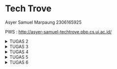 ﻿# Tech Trove

Asyer Samuel Marpaung
2306165925

PWS : http://asyer-samuel-techtrove.pbp.cs.ui.ac.id/

<details>
  <summary>TUGAS 2</summary>

**1. Jelaskan bagaimana cara kamu mengimplementasikan checklist di atas secara step-by-step (bukan hanya sekadar mengikuti tutorial).**

- Membuat Sebuah Proyek Django Baru

Saya memulai dengan mengatur lingkungan kerja menggunakan virtual environment. Ini dilakukan dengan membuat lingkungan virtual menggunakan perintah python -m venv env, kemudian saya mengaktifkan environment tersebut. Setelah itu, saya menginstal Django dengan perintah pip install django. Langkah selanjutnya adalah membuat proyek baru dengan menjalankan perintah django-admin startproject tech_trove. Ini membuat struktur dasar proyek Django yang berisi direktori dan file utama seperti settings.py, urls.py, dan wsgi.py.

- Membuat Aplikasi dengan Nama main

Saya membuat aplikasi baru di dalam proyek dengan menjalankan perintah python manage.py startapp main. Setelah aplikasi main dibuat, saya menambahkannya ke dalam daftar INSTALLED_APPS di file settings.py proyek. Hal ini penting untuk memastikan aplikasi dapat dikenali oleh Django saat aplikasi berjalan.

- Melakukan Routing pada Proyek

Setelah aplikasi main dibuat, saya perlu memastikan bahwa aplikasi tersebut dapat diakses melalui URL tertentu. Untuk itu, saya menambahkan routing pada urls.py proyek utama. Saya menggunakan fungsi include() untuk menghubungkan routing dari proyek utama ke aplikasi main. Routing ini memastikan bahwa semua URL yang ditujukan ke aplikasi main akan diarahkan ke file urls.py dari aplikasi tersebut.

- Membuat Model Product pada Aplikasi main

Pada tahap ini, saya membuat model Product di dalam file models.py di aplikasi main. Model ini memiliki tiga atribut wajib yaitu name, price, dan description. Saya menggunakan CharField untuk atribut name, IntegerField untuk atribut price, dan TextField untuk atribut description. Saya juga menambahkan fungsi **str**() untuk mengembalikan representasi string dari nama produk. Setelah model dibuat, saya menjalankan perintah python manage.py makemigrations dan python manage.py migrate untuk membuat dan menerapkan perubahan database yang sesuai dengan model tersebut.

- Membuat Fungsi di views.py

Selanjutnya, saya membuat fungsi di file views.py yang mengembalikan template HTML dengan informasi yang diminta. Fungsi ini mengembalikan nama e-commerce, nama, dan kelas, lalu mengirimkannya sebagai konteks ke template HTML. Saya membuat file template di dalam direktori templates untuk memastikan struktur aplikasi mengikuti standar Django, dan template tersebut menerima data dari konteks yang dikirimkan oleh views.

- Membuat Routing di urls.py Aplikasi main

Saya membuat file urls.py di dalam aplikasi main (jika belum ada) dan mendefinisikan URL pattern untuk memetakan fungsi yang ada di views.py. Ini memungkinkan fungsi yang telah dibuat untuk diakses melalui URL yang ditentukan. Dengan menghubungkan URL pattern ke fungsi di views, saya memastikan web dapat merespons request dari user dengan benar.

- Melakukan Deployment ke PWS

Kemudian saya melakukan deployment dengan menjalankan perintah yang diperlukan untuk mengunggah webi ke platform PWS. Setelah berhasil di deploy, saya memastikan web dapat diakses melalui Internet.

**2. Buatlah bagan yang berisi request client ke web aplikasi berbasis Django beserta responnya dan jelaskan pada bagan tersebut kaitan antara urls.py, views.py, models.py, dan berkas html.**

![](https://lh7-rt.googleusercontent.com/docsz/AD_4nXeu3wxVVPU0wNGwzHX8vKMYVagRodpvsWi5udVQd_GAwbWX_OSN0EDQQigupujdeHjzrULQ_QcWiHyHwK4cujuKGsyaDt7I6PY18SXtrmk40nc6xevK9WautVE2pikiaKgzRSuFc4BHWVXR8QUTkCzTnNKN?key=IwMkdT6jNJPeEorK-Zf95A)

1. urls.py - Pemetaan URL ke View

Peran: urls.py bertanggung jawab untuk memetakan URL yang diminta oleh client (misalnya /produk/) ke fungsi view yang sesuai di views.py.

Kaitan: Setiap kali client mengirimkan request ke server, urls.py akan mencocokkan URL yang diminta dengan pola-pola yang sudah didefinisikan. Jika ada pola yang sesuai, request tersebut akan diarahkan ke fungsi view tertentu.

2. views.py - Pemrosesan Logika Bisnis dan Pengambilan Data

Peran: views.py bertugas memproses logika bisnis aplikasi. Pada fungsi view, data dari model (database) akan diambil atau diolah, kemudian dikirimkan ke template untuk ditampilkan.

Kaitan: Fungsi view akan memanggil model (models.py) jika dibutuhkan untuk mengambil data dari database. Setelah data diambil, view akan mengirimkan data tersebut ke HTML template untuk ditampilkan.

3. models.py - Interaksi dengan Database

Peran: models.py mendefinisikan struktur data dan berinteraksi dengan database. Django menggunakan ORM (Object-Relational Mapping) untuk memudahkan akses dan manipulasi data di database menggunakan kode Python.

Kaitan: Model di models.py digunakan oleh views.py untuk mengambil atau menyimpan data dari/ke database. Setiap kali views.py membutuhkan data, model akan bertanggung jawab untuk mengakses database.

4. HTML Template - Menampilkan Data ke Client

Peran: Template HTML bertanggung jawab untuk menampilkan data yang diambil dari view. Template ini merupakan representasi visual dari halaman web yang akan ditampilkan ke client.

Kaitan: Setelah views.py mengolah data dari model, data tersebut akan diteruskan ke template untuk di render menjadi HTML yang akan dikirim kembali ke client sebagai response.

**3. Jelaskan fungsi git dalam pengembangan perangkat lunak!**

Git dalam pengembangan perangkat lunak berfungsi sebagai sistem kontrol versi yang memungkinkan pengembang untuk melacak setiap perubahan kode yang dilakukan dalam proyek, memastikan bahwa mereka dapat kembali ke versi sebelumnya jika terjadi kesalahan. Selain itu, Git memfasilitasi kolaborasi dengan memungkinkan banyak pengembang untuk bekerja pada kode yang sama secara bersamaan melalui fitur branching dan merging, yang memungkinkan pengembangan paralel tanpa mengganggu kode utama. Git juga menyediakan repositori terpusat seperti GitHub dan GitLab, yang memungkinkan pengembang untuk menyimpan kode mereka secara online, berkolaborasi, mengelola proyek, serta menerapkan praktik Continuous Integration/Continuous Deployment (CI/CD).

**4. Menurut Anda, dari semua framework yang ada, mengapa framework Django dijadikan permulaan pembelajaran pengembangan perangkat lunak?**

Django adalah framework yang cocok untuk pemula dalam pengembangan perangkat lunak karena menyediakan banyak fitur bawaan yang memudahkan pembelajaran. Misalnya, autentikasi pengguna, manajemen URL, dan akses database semuanya sudah terintegrasi, sehingga tidak perlu mencari solusi dari awal lagi. Struktur proyek Django yang terorganisir juga membantu memahami bagaimana aplikasi web bekerja secara menyeluruh, dari menerima permintaan pengguna hingga menampilkan halaman. Selain itu, dokumentasinya yang sangat lengkap dan komunitasnya yang aktif memudahkan ketika menghadapi kesulitan atau tantangan dalam pengembangannya.

**5. Mengapa model pada Django disebut sebagai ORM?**

Model pada Django disebut sebagai ORM (Object-Relational Mapping) karena berfungsi sebagai jembatan antara kode Python dan database relasional. Dengan ORM, pengembang dapat mengelola database menggunakan objek Python tanpa perlu menulis query SQL secara langsung. ORM secara otomatis menerjemahkan operasi pada objek Python menjadi perintah SQL yang sesuai, memungkinkan pengembang untuk berfokus pada logika aplikasi daripada sintaks SQL yang kompleks. Ini tidak hanya meningkatkan produktivitas, tetapi juga memastikan integritas data dan keamanan aplikasi karena ORM menangani banyak detail teknis terkait interaksi dengan database.

</details>

<details>
  <summary>TUGAS 3</summary>

1. **Jelaskan mengapa kita memerlukan _data delivery_ dalam pengimplementasian sebuah platform?**  
   Data delivery diperlukan dalam pengimplementasian platform karena memungkinkan pertukaran informasi antar sistem secara efisien dan terstruktur. Dengan data delivery, platform dapat mengirim dan menerima data dalam berbagai format (seperti JSON atau XML), memungkinkan integrasi antara aplikasi, aksesibilitas API, dan pemrosesan data secara real-time. Ini mendukung komunikasi yang mulus antara frontend dan backend serta aplikasi lain, memastikan data yang diterima sesuai dan valid untuk keperluan platform.

2. **Menurutmu, mana yang lebih baik antara XML dan JSON? Mengapa JSON lebih populer dibandingkan XML?**  
   JSON umumnya dianggap lebih baik daripada XML untuk banyak kasus karena lebih sederhana, ringan, dan mudah dibaca oleh manusia maupun mesin. JSON memiliki format yang lebih ringkas dan langsung digunakan dalam JavaScript, menjadikannya lebih populer dalam pengembangan web modern. Selain itu, parsing JSON lebih cepat dan efisien dibandingkan XML. Sementara XML lebih kuat dalam struktur dan dapat digunakan untuk data yang lebih kompleks, JSON lebih disukai karena kemudahan penggunaannya dan kompatibilitasnya dengan API dan aplikasi web.

3. **Jelaskan secara sederhana fungsi dari method is_valid() pada form Django dan mengapa kita membutuhkan method tersebut?**  
   Method `is_valid()` pada form Django berfungsi untuk memeriksa apakah data yang dimasukkan ke dalam form sesuai dengan aturan validasi yang telah ditentukan di model atau form terkait. Secara umum, file forms berperan dalam memetakan data dari input pengguna ke dalam model dengan mudah, serta mengotomatisasi validasi sesuai dengan aturan yang ada pada model. Dengan menggunakan `is_valid()`, Django memastikan bahwa data yang di-input, seperti tipe data, panjang karakter, atau batasan lainnya, valid sebelum disimpan ke database. Ini sangat penting untuk mencegah kesalahan penyimpanan data yang tidak sesuai, menjaga integritas data, dan memastikan sistem berjalan dengan benar tanpa memerlukan pengembang untuk menulis kode validasi secara manual.

4. **Mengapa kita membutuhkan `csrf_token` saat membuat form di Django? Apa yang dapat terjadi jika kita tidak menambahkan `csrf_token` pada form Django? Bagaimana hal tersebut dapat dimanfaatkan oleh penyerang?**  
    Kita membutuhkan `csrf_token` saat membuat form di Django untuk melindungi aplikasi dari serangan **Cross-Site Request Forgery (CSRF)**. Serangan CSRF adalah jenis serangan di mana penyerang memanfaatkan sesi yang sudah ada untuk mengirimkan permintaan jahat tanpa sepengetahuan atau izin pengguna. Penyerang dapat menyisipkan kode berbahaya di situs lain yang ketika dikunjungi oleh pengguna yang sudah login, secara otomatis mengirimkan permintaan yang tidak sah ke aplikasi web target.  
    Token `csrf_token` adalah kunci unik yang dikirim bersama form untuk memastikan bahwa data yang dikirim berasal dari sumber yang sah (yaitu aplikasi web itu sendiri), bukan dari situs eksternal yang mencoba melakukan serangan. Tanpa menambahkan `csrf_token`, form kita menjadi rentan terhadap serangan ini, yang memungkinkan penyerang membuat pengguna mengirimkan permintaan yang tidak diinginkan ke server.  
    Jika `csrf_token` tidak ditambahkan, penyerang dapat:  
   **Eksploitasi Sesi Pengguna**: Menggunakan situs jahat untuk mengirimkan permintaan yang meniru tindakan sah dari pengguna yang sudah login.  
   **Manipulasi Data**: Mengubah data atau pengaturan pengguna, seperti memperbarui profil atau menghapus data penting tanpa sepengetahuan pengguna.  
   **Akses Tidak Sah**: Mengirimkan permintaan yang memanfaatkan hak akses pengguna untuk melakukan tindakan yang tidak diinginkan atau berbahaya.  
   **Phishing dan Penipuan**: Mengarahkan korban ke situs jahat untuk meretas akun atau mengakses fitur sensitif.  
    Dengan `csrf_token`, kita memastikan bahwa setiap permintaan yang mengubah data atau melakukan tindakan penting berasal dari pengguna yang sah dan bukan dari sumber yang tidak diinginkan.

5. **Jelaskan bagaimana cara kamu mengimplementasikan _checklist_ di atas secara _step-by-step_ (bukan hanya sekadar mengikuti tutorial)**

- **Membuat input `form` untuk menambahkan objek model pada app sebelumnya.**

  Sebelum melanjutkan ke pembuatan formulir input, saya terlebih dahulu membuat file `base.html` yang berfungsi sebagai template dasar untuk aplikasi saya. File ini berisi struktur HTML umum yang akan digunakan oleh semua template lainnya. Dengan menggunakan file ini, saya dapat memastikan konsistensi tampilan dan struktur di seluruh aplikasi.

  Di dalam `base.html`, saya menyertakan elemen-elemen dasar seperti tag `<html>`, `<head>`, dan `<body>`. Saya juga menambahkan blok konten `{% block content %}` yang memungkinkan template lain untuk menambahkan konten khusus mereka di lokasi yang tepat dalam struktur HTML. Dengan cara ini, saya hanya perlu mengubah `base.html` jika saya ingin memperbarui elemen-elemen umum di seluruh aplikasi, tanpa perlu memodifikasi setiap template secara individu.

  Setelah menyiapkan `base.html`, saya melanjutkan dengan mengimplementasikan formulir input untuk model `Product`. Untuk itu, saya mengikuti langkah-langkah berikut:

  Pertama, saya mendefinisikan formulir di file `forms.py`. Saya membuat kelas `ProductEntryForm` yang mewarisi dari `ModelForm`. Di dalam kelas ini, saya menentukan model `Product` dan atribut-atribut yang akan diinputkan, yaitu `name`, `price`, `quantity`, dan `description`. Kelas ini akan menghasilkan formulir yang sesuai dengan model tersebut.

  Selanjutnya, saya mengatur tampilan (view) di file `views.py`. Saya menambahkan fungsi `product_entry` yang menangani pengiriman dan penampilan formulir. Fungsi ini memeriksa apakah metode permintaan adalah POST dan jika data formulir valid, data akan disimpan ke dalam basis data. Setelah penyimpanan berhasil, saya mengalihkan pengguna ke tampilan utama (`show_main`). Jika metode permintaan adalah GET, formulir kosong akan ditampilkan kepada pengguna. Fungsi ini juga memanfaatkan `ProductEntryForm` untuk menangani formulir.

  Kemudian, saya membuat template HTML `product_entry.html` untuk menampilkan formulir. Template ini memperluas dari `base.html` dan memblokir konten untuk menampilkan formulir dengan elemen-elemen HTML dasar. Saya menggunakan metode POST untuk mengirimkan data dan memastikan token CSRF disertakan untuk keamanan. Formulir ditampilkan dalam format tabel menggunakan `{{ form.as_table }}`.

  Terakhir, saya menambahkan URL yang sesuai di file `urls.py`. Saya menambahkan entri dengan path `product-entry` yang mengarahkan ke fungsi `product_entry`. Dengan langkah-langkah ini, saya telah berhasil membuat input form yang fungsional untuk menambahkan objek model `Product` ke dalam aplikasi Django saya.

- Tambahkan 4 fungsi `views` baru untuk melihat objek yang sudah ditambahkan dalam format XML, JSON, XML _by ID_, dan JSON _by ID_.

  Untuk menambahkan fungsi-fungsi yang memungkinkan tampilan objek dalam format XML, JSON, XML berdasarkan ID, dan JSON berdasarkan ID, saya menambahkan empat fungsi baru ke file `views.py`. Fungsi-fungsi ini bertanggung jawab untuk menghasilkan data dalam format yang berbeda dan mengirimkan respons HTTP dengan tipe konten yang sesuai.

1. **Fungsi `show_xml`**: Fungsi ini mengambil semua objek `Product` dari basis data dan menggunakan `serializers.serialize` untuk mengkonversinya ke format XML. Saya mengembalikan data tersebut dalam respons HTTP dengan tipe konten `"application/xml"`.
2. **Fungsi `show_json`**: Mirip dengan fungsi `show_xml`, fungsi ini mengkonversi semua objek `Product` menjadi format JSON. Data JSON tersebut dikirimkan dalam respons HTTP dengan tipe konten `"application/json"`.
3. **Fungsi `show_xml_by_id`**: Fungsi ini mengambil objek `Product` berdasarkan ID yang diberikan. Menggunakan `serializers.serialize`, data objek tersebut dikonversi ke format XML dan dikirimkan dalam respons HTTP dengan tipe konten `"application/xml"`.
4. **Fungsi `show_json_by_id`**: Fungsi ini berfungsi serupa dengan `show_xml_by_id`, tetapi mengonversi data objek menjadi format JSON. Respons dikirimkan dengan tipe konten `"application/json"`.

   Dengan cara ini, saya dapat menyediakan data produk dalam berbagai format sesuai dengan kebutuhan pengguna aplikasi saya. Setiap fungsi mengakses basis data, mengkonversi data ke format yang diinginkan, dan mengembalikan hasilnya dalam bentuk respons HTTP yang sesuai.

- Membuat routing URL untuk masing-masing `views` yang telah ditambahkan pada poin 2\.

  Untuk menambahkan routing URL untuk fungsi-fungsi view baru yang telah saya buat, saya memodifikasi file `urls.py` pada proyek Django saya. Proses ini melibatkan penambahan entri baru dalam `urlpatterns`, yang merupakan daftar URL patterns yang menghubungkan URL tertentu dengan fungsi view yang sesuai.

  Pertama, saya menambahkan entri untuk menampilkan produk dalam format XML dengan menambahkan path `xml/` ke dalam `urlpatterns`. Path ini akan mengarahkan permintaan ke fungsi `show_xml`, yang mengembalikan data produk dalam format XML. Dengan menambahkan path ini, saya memastikan bahwa pengguna dapat mengakses daftar semua produk dalam format XML melalui URL yang telah ditentukan.

  Selanjutnya, saya menambahkan entri serupa untuk format JSON dengan path `json/`. Ini akan mengarahkan permintaan ke fungsi `show_json`, yang mengembalikan data produk dalam format JSON. Dengan menambahkan path ini, pengguna dapat melihat daftar semua produk dalam format JSON dengan mengunjungi URL yang sesuai.

  Untuk menampilkan data produk berdasarkan ID dalam format XML, saya menambahkan path dengan pola `xml/<str:id>/`. Path ini memungkinkan pengguna untuk menyertakan ID produk sebagai bagian dari URL, dan akan mengarahkan permintaan ke fungsi `show_xml_by_id`, yang mengembalikan data produk tertentu dalam format XML berdasarkan ID yang diberikan.

  Terakhir, saya menambahkan path `json/<str:id>/` untuk menampilkan data produk berdasarkan ID dalam format JSON. Path ini mengarahkan permintaan ke fungsi `show_json_by_id`, yang mengembalikan data produk tertentu dalam format JSON berdasarkan ID yang diberikan. Dengan menambahkan path-path ini, saya memastikan bahwa aplikasi saya dapat menyediakan data produk dalam berbagai format dan berdasarkan ID produk tertentu sesuai dengan kebutuhan pengguna.

  **Hasil akses URL pada POSTMAN**

  Postman \- GET XML

  **![](https://lh7-rt.googleusercontent.com/docsz/AD_4nXczN3D8IKhMYlDUTibQ702bOMqeuLLahaqte2EFMrETs0PbQ3ree8AE1bSjzYPZ6LoibMuJHYSKF_ZYMt71PH6q1V5lEv0g9PC5FcZoL0xeJVGo4PNSO11XJA1O2DUp-2D8TZ6l6_BCIPsqxk13xIyUr8jV?key=O0F5_SMRpCcRy4zmxo2sIg)**

  Postman \- GET XML by Id

  **![](https://lh7-rt.googleusercontent.com/docsz/AD_4nXcWJ6IK_nVvfMa0kS4swr1Er8v47DULb0LaPRyIug9Ghkl6BkkdBEv-U91Pyxr5WH_XxOCn_tpOR8yT08TQY0HFywMi4YQ_qRv23MNCxwrXBTce1H6s83_JJYGJ9m-a5Bj-eZmddlzsPzWtkXU_BIDRwiwT?key=O0F5_SMRpCcRy4zmxo2sIg)**

  Postman \- GET JSON

  **![](https://lh7-rt.googleusercontent.com/docsz/AD_4nXeH0wlRm452Ah2xvxU85MqSvEC4pIUadz1nIETz4H7CEgbJVv0HAJgzTRRfWMTtzcdL0ai48FCWEyfMxDtyt0UgPhg3UDzOdv-oDe4ssQ3v9IWLP4kRMqArUlv5q5IpbA5FYsUmdf2k-eAZGo1oP7lxveFJ?key=O0F5_SMRpCcRy4zmxo2sIg)**

  Postman \- GET JSON by Id

  **![](https://lh7-rt.googleusercontent.com/docsz/AD_4nXfXq8y1Hhi5wh9llRvF6rXxeOe3rvNGh1sGWEMUfza4cmHMH6X-FwFsi3EIMYf9-Hxyc4gQKiL2Q0hOdldAkCAGiVbfzq2XpMZYe7O_61-HHUSJKZ5YuWn8T0CydSrK8ywZOAZlBPjL67T0eUUEfZcetQY?key=O0F5_SMRpCcRy4zmxo2sIg)**

</details>

<details>
  <summary>TUGAS 4</summary>
  
**1\. Apa itu Django `UserCreationForm`, dan jelaskan apa kelebihan dan kekurangannya?**

Django UserCreationForm adalah formulir bawaan dari Django yang digunakan untuk membuat pengguna baru dalam aplikasi web. Formulir ini menyediakan tiga bidang utama: username, password, dan konfirmasi password

### Kelebihan:

1. **Mudah Digunakan:** UserCreationForm sudah siap pakai dan memudahkan pengembang untuk membuat formulir pendaftaran pengguna tanpa perlu menulis kode dari awal.
2. **Keamanan:** Formulir ini sudah dilengkapi dengan validasi kata sandi dan konfirmasi kata sandi, sehingga membantu mencegah kesalahan umum seperti kata sandi yang tidak cocok.
3. **Integrasi dengan Django Admin:** Mudah diintegrasikan dengan sistem autentikasi dan administrasi Django, sehingga mempermudah pengelolaan pengguna.

### Kekurangan:

1. **Keterbatasan Kustomisasi:** Meskipun mudah digunakan, UserCreationForm mungkin memerlukan penyesuaian tambahan jika Anda membutuhkan fitur khusus atau tampilan yang berbeda.
2. **Tidak Ada Tampilan Bawaan:** Django tidak menyediakan tampilan (view) bawaan untuk menangani pembuatan pengguna, sehingga Anda harus membuat tampilan sendiri untuk menggunakannya

**2\. Apa perbedaan antara autentikasi dan otorisasi dalam konteks Django, dan mengapa keduanya penting?**

Autentikasi adalah proses untuk memverifikasi identitas pengguna. Dalam konteks Django, ini biasanya dilakukan melalui nama pengguna dan kata sandi. Ketika pengguna mencoba masuk ke aplikasi, sistem autentikasi akan memeriksa apakah kredensial yang diberikan cocok dengan yang ada di database. Jika cocok, pengguna diizinkan untuk masuk. Autentikasi penting karena memastikan bahwa hanya pengguna yang sah yang dapat mengakses aplikasi, sehingga mencegah akses oleh pihak yang tidak berwenang.

Otorisasi, di sisi lain, adalah proses untuk menentukan hak akses pengguna setelah mereka terautentikasi. Ini berarti setelah pengguna berhasil masuk, sistem akan menentukan apa yang bisa dan tidak bisa dilakukan oleh pengguna tersebut berdasarkan peran atau izin yang mereka miliki. Misalnya, seorang pengguna biasa mungkin hanya bisa melihat dan mengedit profil mereka sendiri, sementara seorang admin bisa mengelola semua profil pengguna. Otorisasi penting karena memastikan bahwa pengguna hanya bisa mengakses data dan fungsi yang sesuai dengan peran mereka, menjaga keamanan dan integritas data.

Kedua konsep ini sangat penting dalam pengembangan aplikasi web karena mereka bekerja bersama untuk memastikan keamanan dan kontrol akses yang tepat. Autentikasi memastikan bahwa hanya pengguna yang sah yang bisa masuk, sementara otorisasi memastikan bahwa mereka hanya bisa melakukan tindakan yang diizinkan. Dengan kombinasi ini, pengembang dapat mengontrol akses ke berbagai bagian aplikasi berdasarkan peran pengguna, memberikan pengalaman pengguna yang aman dan terkontrol.

**3\. Apa itu _cookies_ dalam konteks aplikasi web, dan bagaimana Django menggunakan _cookies_ untuk mengelola data sesi pengguna?**

Cookies dalam konteks aplikasi web adalah file kecil yang disimpan di browser pengguna untuk menyimpan data seperti preferensi atau informasi sesi. Cookies memungkinkan situs web mengenali pengguna saat mereka kembali, misalnya untuk tetap login atau mengingat pengaturan tertentu.

Dalam Django, cookies digunakan untuk mengelola **data sesi pengguna**. Ketika pengguna login atau melakukan interaksi yang membutuhkan sesi, Django membuat sesi unik untuk pengguna tersebut dan menyimpan **ID sesi** dalam cookie di browser mereka. ID ini digunakan untuk melacak aktivitas pengguna selama mereka menggunakan situs web, sementara data sesi yang sebenarnya (misalnya, informasi login) disimpan di server Django. Django menggunakan cookies ini untuk memeriksa apakah pengguna sudah login atau untuk menyimpan informasi lain yang berkaitan dengan sesi, tanpa harus menyimpan data sensitif di cookie itu sendiri.

**4\.Apakah penggunaan _cookies_ aman secara _default_ dalam pengembangan web, atau apakah ada risiko potensial yang harus diwaspadai?**

Penggunaan cookies dalam pengembangan web secara default dapat aman, namun ada risiko potensial yang harus diperhatikan. Cookies adalah file kecil yang disimpan di browser pengguna untuk menyimpan informasi seperti preferensi, data login, atau sesi. Secara umum, cookies membantu meningkatkan pengalaman pengguna, tetapi jika tidak dikelola dengan benar, mereka dapat menjadi celah keamanan.

Salah satu risiko utama adalah **pencurian cookies** melalui serangan **Cross-Site Scripting (XSS)**, di mana penyerang dapat menyuntikkan skrip berbahaya ke dalam situs web untuk mencuri cookies yang berisi informasi sensitif. Untuk mengurangi risiko ini, pengembang dapat mengaktifkan atribut **HttpOnly** pada cookies, sehingga cookie tersebut tidak dapat diakses melalui JavaScript.

Risiko lainnya adalah **Cross-Site Request Forgery (CSRF)**, di mana penyerang menggunakan cookies yang valid untuk menjalankan permintaan berbahaya di situs web atas nama pengguna. Atribut **SameSite** dapat digunakan untuk membatasi pengiriman cookies hanya dalam konteks yang sama, sehingga mencegah serangan ini.

Selain itu, cookies yang tidak dienkripsi dapat disadap oleh pihak ketiga jika transmisi data tidak menggunakan protokol **HTTPS**. Oleh karena itu, mengaktifkan atribut **Secure** untuk memastikan cookie hanya dikirim melalui koneksi terenkripsi sangat penting.

Dengan menjaga praktik keamanan seperti menggunakan atribut HttpOnly, SameSite, dan Secure, serta memastikan data dikirim melalui HTTPS, risiko penggunaan cookies dapat diminimalkan. Namun, pengembang harus tetap waspada terhadap potensi serangan yang memanfaatkan kelemahan dalam pengelolaan cookies.

**5\. Jelaskan bagaimana cara kamu mengimplementasikan _checklist_ di atas secara _step-by-step_ (bukan hanya sekadar mengikuti tutorial).**

- **Mengimplementasikan fungsi registrasi, login, dan logout untuk memungkinkan pengguna untuk mengakses aplikasi sebelumnya dengan lancar.**

  Tahap pertama yang saya lakukan adalah membuat halaman registrasi bagi pengguna baru dengan memanfaatkan formulir bawaan Django, yaitu **UserCreationForm**. Saya menambahkan fungsi `register()` pada _views.py_ sehingga pengguna bisa membuat akun baru dan menyimpan informasi mereka ke dalam database. Setelah registrasi berhasil, saya menambahkan pesan konfirmasi dengan modul **messages**, dan pengguna akan diarahkan ke halaman login.

  Setelah menyelesaikan tahap registrasi, saya beralih ke penambahan fungsi login. Di sini, saya menggunakan **AuthenticationForm** untuk memvalidasi kredensial pengguna. Jika kredensial tersebut valid, saya menggunakan fungsi `login()` untuk mengautentikasi pengguna dan membuat sesi baru. Saya juga menghubungkan halaman login dengan HTML yang sederhana, yang berisi formulir login dan hyperlink ke halaman registrasi jika pengguna belum memiliki akun.

  Setelah berhasil mengimplementasikan login, saya menambahkan mekanisme logout. Pada bagian ini, saya membuat fungsi `logout_user()` untuk mengakhiri sesi pengguna dengan memanfaatkan fungsi **logout** bawaan Django. Setelah logout, pengguna akan diarahkan kembali ke halaman login, dan semua data sesi akan dihapus.

  Untuk meningkatkan keamanan, saya menggunakan **login_required** decorator untuk membatasi akses ke halaman utama hanya bagi pengguna yang sudah login. Ini memastikan bahwa hanya pengguna terautentikasi yang bisa mengakses konten tersebut. Terakhir, saya juga mempelajari bagaimana menggunakan cookies, seperti menyimpan informasi _last login_ di halaman utama. Saya menambahkan _cookie_ bernama **last_login** ketika pengguna berhasil login, yang kemudian dihapus saat mereka logout. Dengan demikian, saya dapat membangun sistem autentikasi yang aman dan fungsional untuk aplikasi Django saya.

- **Membuat dua akun pengguna dengan masing-masing tiga _dummy data_ menggunakan model yang telah dibuat pada aplikasi sebelumnya untuk setiap akun di lokal.**
  Saya membuat dua akun pengguna pada aplikasi yang saya bangun secara lokal. Saya memanfaatkan fitur _UserCreationForm_ dari Django untuk memudahkan pembuatan akun tersebut. Setelah itu, saya menjalankan aplikasi pada _local server_ dan melakukan registrasi untuk dua akun pengguna dengan informasi berbeda.

  Setelah akun pengguna selesai dibuat, saya login ke masing-masing akun dan memasukkan tiga data _dummy_ sesuai dengan model yang telah saya buat sebelumnya. Data ini meliputi atribut seperti nama, harga, kuantitas, dan deskripsi yang saya isi secara acak untuk setiap akun. Setelah itu, saya memastikan bahwa semua data _dummy_ yang dimasukkan berhasil disimpan ke dalam database lokal melalui ORM Django.

- **Menghubungkan model `Product` dengan `User`.**  
  Untuk menghubungkan model **Product** dengan **User** dalam aplikasi Django, saya mulai dengan menambahkan relasi yang sesuai pada model **Product**. Dalam file **models.py**, saya memperbarui model **Product** untuk mencakup field baru yang merujuk ke model **User**. Saya menggunakan `ForeignKey` untuk mendefinisikan hubungan satu-ke-banyak antara **User** dan **Product**, di mana satu pengguna bisa memiliki banyak produk. Field ini dinamai **user** dan dikonfigurasi sebagai opsional dengan parameter `null=True` dan `blank=True`. Dengan menambahkan field ini, setiap produk yang dibuat dalam aplikasi dapat dikaitkan dengan pengguna tertentu.  
  Setelah memperbarui model, saya melanjutkan dengan melakukan migrasi database untuk menerapkan perubahan tersebut. Proses ini melibatkan menjalankan perintah `python manage.py makemigrations` diikuti oleh `python manage.py migrate`, yang memastikan bahwa field **user** baru diterapkan ke skema database dan dapat digunakan dalam aplikasi.  
  Selanjutnya, saya perlu memperbarui formulir dan tampilan aplikasi untuk menghubungkan produk dengan pengguna yang sedang login. Dalam **views.py**, saya menambahkan logika untuk mengaitkan produk yang baru dibuat dengan pengguna saat ini. Ketika formulir produk dikirimkan, field **user** diisi secara otomatis dengan informasi pengguna yang sedang login, memastikan bahwa setiap produk yang ditambahkan oleh pengguna terkait dengan akun mereka.  
  Terakhir, untuk menampilkan produk yang sesuai dengan pengguna yang sedang login, saya memperbarui tampilan produk dengan memfilter query berdasarkan pengguna saat ini. Dalam **views.py**, saya menambahkan logika untuk hanya menampilkan produk yang dimiliki oleh pengguna yang sedang login.
- **Menampilkan detail informasi pengguna yang sedang _logged in_ seperti _username_ dan menerapkan `cookies` seperti `last login` pada halaman utama aplikasi.**  
  Langkah pertama yang saya ambil adalah memperbarui tampilan halaman utama aplikasi untuk menampilkan nama pengguna yang saat ini sedang login. Dengan memanfaatkan **request.user** di dalam view, saya bisa mendapatkan informasi tentang pengguna yang sedang aktif dan meneruskannya ke template HTML. Di template, saya menampilkan nama pengguna dengan menggunakan sintaks **{{ user.username }}**, sehingga pengguna dapat melihat informasi pribadi mereka secara langsung.  
  Selanjutnya, saya fokus pada implementasi cookies untuk meningkatkan pengalaman pengguna. Saya menambahkan cookie bernama **last_login** pada halaman utama aplikasi. Untuk melakukan ini, saya memperbarui fungsi view untuk menyertakan logika yang menyimpan informasi _last login_ setiap kali pengguna berhasil login. Saya menggunakan **HttpResponse** untuk mengatur cookie dan **request.COOKIES** untuk membaca nilai cookie yang sudah ada. Pada saat login, cookie **last_login** diatur dengan nilai waktu saat login terjadi, dan informasi ini ditampilkan pada halaman utama jika cookie tersebut tersedia. Selain itu, saya memastikan bahwa cookie ini dihapus saat pengguna logout untuk menjaga keamanan data.

Dua akun pengguna dengan masing-masing tiga dummy data
![image](https://github.com/user-attachments/assets/d62f5ae6-938a-4a20-a71d-dc2c49d164c7)
![image](https://github.com/user-attachments/assets/b480c8e5-7614-4808-b616-eec6646f0f8b)

</details>

<details>
  <summary>TUGAS 5</summary>
  

**Jika terdapat beberapa CSS selector untuk suatu elemen HTML, jelaskan urutan prioritas pengambilan CSS selector tersebut!**

Pertama, browser akan mempertahankan gaya yang didefinisikan langsung di dalam elemen HTML menggunakan atribut style. Ini disebut sebagai gaya inline. Kemudian, browser akan mempertahankan gaya yang didefinisikan menggunakan selector ID, yaitu selector yang menggunakan simbol # untuk menargetkan elemen dengan atribut id tertentu.

Selanjutnya, browser akan mempertahankan gaya yang didefinisikan menggunakan selector kelas, atribut, dan pseudo-kelas. Selector kelas menggunakan simbol . untuk menargetkan elemen dengan atribut class tertentu, sedangkan selector atribut dan pseudo-kelas menargetkan elemen berdasarkan atribut atau pseudo-kelasnya (contohnya :hover, :active, dan lain-lain). Terakhir, browser akan mempertahankan gaya yang didefinisikan menggunakan selector elemen dan pseudo-elemen. Selector elemen menargetkan elemen berdasarkan nama tag-nya, sedangkan selector pseudo-elemen menargetkan elemen berdasarkan pseudo-elemen (contohnya :before, :after, dan lain-lain).

**Mengapa responsive design menjadi konsep yang penting dalam pengembangan aplikasi web? Berikan contoh aplikasi yang sudah dan belum menerapkan responsive design!**

Responsive design adalah konsep yang penting dalam pengembangan aplikasi web karena memungkinkan website untuk menyesuaikan tampilan dan layoutnya berdasarkan ukuran layar dan perangkat yang digunakan. Ini sangat penting karena:

-   Saat ini, pengguna menggunakan berbagai perangkat seperti smartphone, tablet, laptop, dan desktop untuk mengakses website. Responsive design memastikan bahwa website dapat menyesuaikan diri dengan ukuran layar dan perangkat yang berbeda.
-   Dengan responsive design, pengguna dapat memiliki pengalaman yang lebih baik ketika mengakses website karena tampilan dan layoutnya dapat menyesuaikan dengan perangkat yang digunakan.
-   Responsive design memungkinkan website dapat diakses dengan mudah dan nyaman dari berbagai perangkat, sehingga meningkatkan kemudahan akses bagi pengguna.
    

Contoh Aplikasi yang Sudah Menerapkan Responsive Design
-   Instagram
-   Twitter
  
Contoh Aplikasi yang Belum Menerapkan Responsive Design
-   DJP Online
-   Craiglist
    

**Jelaskan perbedaan antara margin, border, dan padding, serta cara untuk mengimplementasikan ketiga hal tersebut!**

Dalam CSS, margin, border, dan padding adalah tiga properti yang digunakan untuk mengatur layout dan tampilan elemen HTML.

-   Margin adalah ruang kosong di sekitar elemen HTML yang memisahkan elemen dari elemen lainnya. Margin dapat digunakan untuk mengatur jarak antara elemen dengan elemen lainnya.
-   Border adalah garis yang mengelilingi elemen HTML. Border dapat digunakan untuk mengatur ketebalan, gaya, dan warna garis yang mengelilingi elemen.
-   Padding adalah ruang kosong di dalam elemen HTML yang memisahkan konten dari border. Padding dapat digunakan untuk mengatur jarak antara konten dengan border.
    
Cara Mengimplementasikan Margin, Border, dan Padding

```bash
box  {
/*  Margin  */
margin:  20px; /*  mengatur  jarak  20px  dari  elemen  lainnya  */

/*  Border  */
border:  1px  solid  #000; /* mengatur ketebalan 1px, gaya solid, dan warna hitam */

/*  Padding  */
padding:  10px; /*  mengatur  jarak  10px  dari  konten  dengan  border  */
```
Dalam contoh di atas, saya mengatur margin 20px, border dengan ketebalan 1px, gaya solid, dan warna hitam, serta padding 10px untuk elemen dengan class .box.


**Jelaskan konsep flex box dan grid layout beserta kegunaannya**

Flexbox (Flexible Box Layout)

Flexbox adalah metode CSS yang dirancang untuk membuat tata letak yang lebih fleksibel dan responsif dalam satu dimensi, baik horizontal (baris) atau vertikal (kolom). Flexbox memungkinkan elemen-elemen dalam container (flex container) untuk disusun dan disesuaikan dengan mudah sesuai dengan ruang yang tersedia.

Cara Kerja Flexbox:
Flexbox beroperasi berdasarkan dua komponen utama:
-   Flex Container: Elemen yang mengandung elemen-elemen lain yang disebut Flex Items. Container ini diatur menggunakan display: flex;.
-   Flex Items: Elemen-elemen di dalam flex container yang disusun sesuai dengan aturan Flexbox.
    

Beberapa properti dalam Flexbox:
-   flex-direction: Mengatur arah susunan elemen. Bisa dalam arah baris (default: row) atau kolom (column).
-   justify-content: Mengatur bagaimana elemen-elemen dalam flex container diatur secara horizontal (misal: center, space-between, flex-end).
-   align-items: Mengatur perataan elemen secara vertikal (misal: stretch, center, flex-start).
-   flex-wrap: Mengatur apakah elemen akan dipaksa berada dalam satu baris atau dapat dilipat ke baris berikutnya jika ruang tidak mencukupi.
    

Kegunaan Flexbox:
-   Memudahkan dalam pengaturan elemen yang fleksibel dan responsif, terutama ketika elemen-elemen perlu menyesuaikan ruang yang tersedia.
-   Setiap elemen dalam flex container dapat memiliki ukuran yang dinamis, tergantung pada konten atau pengaturan tata letak.
-   Cocok untuk membuat elemen-elemen menyesuaikan diri di dalam container yang berubah ukurannya, seperti pada tampilan responsif.
    

Grid Layout
 
Grid Layout adalah metode CSS yang memungkinkan tata letak dalam dua dimensi (baris dan kolom). Dengan Grid Layout, elemen-elemen web dapat diatur lebih terstruktur dengan menggunakan grid, seperti tabel, tetapi dengan lebih banyak fleksibilitas.

Cara Kerja Grid Layout:
Grid Layout memungkinkan untuk membuat grid yang terdiri dari kolom dan baris, di mana setiap elemen dapat ditempatkan secara presisi.

Beberapa properti penting dalam Grid Layout:
-   display: grid: Mengaktifkan mode Grid pada container.
-   grid-template-columns dan grid-template-rows: Mengatur berapa banyak kolom dan baris yang akan dimiliki grid, serta ukuran masing-masing kolom dan baris.
-   grid-column dan grid-row: Mengatur posisi elemen dalam grid, misalnya elemen mana yang menempati kolom pertama atau baris kedua.
-   grid-gap atau gap: Memberikan jarak antara baris dan kolom dalam grid.
    

Kegunaan Grid Layout:
-   Mempermudah pembuatan tata letak yang lebih terstruktur, di mana elemen-elemen bisa ditempatkan dalam beberapa baris dan kolom.
-   Fleksibilitas tinggi dalam mengatur ukuran dan penempatan elemen sesuai dengan grid yang telah ditentukan.
-   Grid sangat ideal untuk membuat halaman web yang memiliki banyak bagian dengan susunan yang simetris dan teratur.
    

**Jelaskan bagaimana cara kamu mengimplementasikan checklist di atas secara step-by-step (bukan hanya sekadar mengikuti tutorial)!**


**Implementasikan fungsi untuk menghapus dan mengedit product.**

Implementasi Fitur Edit Product
Untuk menambahkan fitur edit produk pada aplikasi, saya memulai dengan membuka berkas views.py yang terletak di subdirektori main. Di sini, saya membuat fungsi baru bernama edit_product yang menerima dua parameter: request dan id. Fungsi ini bertujuan untuk mengambil entri product berdasarkan ID yang diberikan. Saya menggunakan Product.objects.get(pk=id) untuk mendapatkan entri tersebut. Setelah itu, saya membuat instance dari ProductEntryForm, dengan mengisi data yang telah diambil sebelumnya. Ini memungkinkan form untuk menampilkan data yang sudah ada sehingga pengguna dapat mengeditnya.

Selanjutnya, saya menambahkan logika untuk memproses pengiriman form. Jika form valid dan metode yang digunakan adalah POST, saya menyimpan perubahan dengan memanggil form.save(), dan mengarahkan kembali pengguna ke halaman utama dengan menggunakan HttpResponseRedirect(reverse('main:show_main')). Jika form tidak valid atau metode bukan POST, saya menyiapkan konteks yang berisi form untuk ditampilkan pada template edit_product.html. Akhirnya, saya merender template dengan mengirimkan konteks yang telah disiapkan.

Setelah itu, saya perlu menambahkan import yang diperlukan di bagian atas berkas views.py, yaitu from django.shortcuts import render, reverse dan from django.http import HttpResponseRedirect. Ini penting agar fungsi yang saya buat dapat bekerja dengan baik dan dapat mengakses fitur-fitur yang diperlukan dari Django.

Implementasi Template Edit Product
Langkah selanjutnya adalah membuat berkas template baru bernama edit_product.html di subdirektori main/templates. Dalam berkas ini, saya menggunakan sintaks templating Django untuk memperluas base.html. Di dalam blok konten, saya membuat form yang menggunakan metode POST. Form ini dilengkapi dengan token CSRF untuk keamanan. Saya memanfaatkan {{ form.as_table }} untuk menampilkan field dari form dalam format tabel, dan menambahkan tombol submit untuk mengedit product.

Penambahan URL untuk Edit Product
Selanjutnya, saya membuka berkas urls.py yang terletak di direktori main untuk menambahkan rute yang akan mengarahkan pengguna ke fungsi edit_product yang baru saja saya buat. Saya mengimpor fungsi tersebut menggunakan from main.views import edit_product. Kemudian, saya menambahkan path baru ke dalam urlpatterns, yang memungkinkan akses ke fungsi edit_product dengan URL yang sesuai, misalnya path('edit-product/<uuid:id>', edit_product, name='edit_product'). 

Penambahan Tombol Edit di Box Product
Setelah menyiapkan fitur edit, saya melanjutkan dengan membuka berkas card_product.html. Di sini, saya menambahkan tombol Edit pada box product yang menampilkan terkait informasi product tertentu. Dengan menambahkan potongan kode yang sesuai, saya memastikan bahwa tombol tersebut mengarahkan pengguna ke halaman edit product dengan menyertakan primary key dari entri yang bersangkutan dalam URL. Saya menggunakan sintaks {% url 'main:edit_product' product.pk %} untuk membangun URL yang dinamis.

Implementasi Fitur Hapus Product
Pertama, saya membuat fungsi baru bernama delete_product di views.py. Fungsi ini juga menerima parameter request dan id, dan berfungsi untuk menghapus entri product berdasarkan ID yang diberikan. Dalam fungsi ini, saya memanggil ProductEntry.objects.get(pk=id) untuk mengambil entri product yang akan dihapus, dan kemudian memanggil metode delete() pada objek tersebut untuk menghapusnya dari database. Setelah penghapusan berhasil, saya mengarahkan pengguna kembali ke halaman utama.

Penambahan URL untuk Hapus Product
Saya kemudian membuka kembali berkas urls.py untuk mengimpor fungsi delete_product yang telah saya buat, dan menambahkan path baru untuk mengakses fungsi ini, mirip dengan proses yang saya lakukan untuk fungsi edit_product.

Penambahan Tombol Hapus di Box Product
Untuk melengkapi implementasi ini, saya membuka kembali berkas card_product.html dan menambahkan tombol Hapus pada box product yang menampilkan terkait informasi product tertentu. Saya menggunakan sintaks {% url 'main:delete_product' product.pk %} untuk membangun URL untuk fungsi hapus, sehingga pengguna dapat menghapus entri product yang diinginkan dengan mudah.

  
**Kustomisasi halaman login, register, dan tambah product semenarik mungkin.**
Pada halaman login, saya menggunakan Tailwind untuk mengatur warna latar belakang halaman dan elemen form gray-100, serta memastikan responsivitasnya dengan kelas seperti flex, justify-center, dan items-center. Saya menambahkan margin dan padding yang tepat menggunakan utilitas py, px, dan mt untuk mengatur jarak antar elemen sehingga tampilannya lebih rapi dan terstruktur. Pada bagian input form seperti username dan password, saya menggunakan Tailwind untuk memberi warna placeholder dan efek hover yang memperjelas interaksi pengguna, dan pada tombol Sign-in saya juga memberikan background dan efek hover.

Pada halaman register, elemen-elemen form ditempatkan secara terpusat dengan memanfaatkan fitur flex, items-center, dan justify-center, yang membuat tampilan lebih rapi dan seimbang. Latar belakang halaman menggunakan warna (bg-gray-100) untuk membuat elemen form yang dibatasi oleh border abu-abu (border-gray-300) dan latar belakang putih (bg-white). Saya juga menambahkan judul form dengan ukuran teks yang besar (text-3xl font-extrabold) serta jarak antar field input yang rapi menggunakan mt-4, sehingga pengguna dapat dengan mudah memahami dan mengisi setiap bagian form.

Selain itu, saya menampilkan pesan error menggunakan teks merah (text-red-600) dan ikon peringatan berbentuk svg di sebelah kanan input yang memiliki error. Tombol submit (Register) didesain dengan warna bg-cyan-400 yang berubah menjadi lebih gelap saat di-hover. Terakhir, saya menyertakan link ke halaman login bagi pengguna yang sudah memiliki akun, dengan gaya teks biru yang lebih terang saat di-hover (hover:text-blue-500), untuk memudahkan navigasi.

Pada halaman tambah produk,  saya membuat judul dengan ukuran teks besar (text-3xl font-bold) agar pengguna segera mengetahui fungsi halaman. Bagian utama dari form ditempatkan di dalam container yang memiliki padding dan jarak yang cukup besar untuk memastikan setiap elemen mudah diakses dan terlihat rapi. Elemen input dari form masing-masing diberi label yang jelas dengan teks font-semibold, memastikan bahwa pengguna bisa mengerti fungsi dari setiap field. Selain itu, form diatur menggunakan sistem kolom (flex flex-col), sehingga setiap input diletakkan vertikal satu per satu untuk memudahkan pengisian.

Saya juga menambahkan pesan kesalahan (jika ada) yang ditampilkan dalam warna merah (text-red-600) dibawah input yang salah, serta teks bantuan (help_text) yang muncul dengan warna abu-abu terang (text-gray-500). Tombol submit pada halaman ini menggunakan warna bg-cyan-400 yang akan berubah menjadi lebih gelap saat pengguna meng-hover tombol tersebut.

**Kustomisasi halaman daftar product menjadi lebih menarik dan responsive. Kemudian, perhatikan kondisi berikut:**

**Jika pada aplikasi belum ada product yang tersimpan, halaman daftar product akan menampilkan gambar dan pesan bahwa belum ada product yang terdaftar.**

Pertama, dalam menangani situasi ketika tidak ada produk yang tersimpan, saya menggunakan struktur kondisi yang mengandalkan Django template tags. Dengan menggunakan {% if not products %}, saya memastikan bahwa jika belum ada produk yang terdaftar, halaman akan menampilkan gambar sedih yang diambil dari folder static/image dan pesan yang sesuai. Di bagian ini, saya menciptakan elemen dengan class flex, flex-col, items-center, dan justify-center, yang membantu menyusun konten secara vertikal di tengah halaman. Gambar dan teks diletakkan dalam div dengan padding yang cukup (p-6) agar tampak lebih rapi dan terpusat.

Ketika produk tersedia, saya menggunakan grid untuk menampilkan detail setiap produk dengan cara yang menarik. Saya menggunakan {% for product in products %} untuk mengulangi setiap produk dan menyertakan template card_product.html, yang mendefinisikan bagaimana setiap produk harus ditampilkan. Saya menggunakan grid Tailwind dengan pengaturan grid-cols-1 sm:grid-cols-2 lg:grid-cols-3 yang memungkinkan tampilan produk beradaptasi dengan ukuran layar. Dengan cara ini, pada layar kecil, setiap produk akan ditampilkan satu per satu, sedangkan pada layar yang lebih besar, produk dapat ditampilkan dalam dua atau tiga kolom. Saya juga menggunakan kelas gap-6 untuk memberikan ruang antar card.  

**Untuk setiap card product, buatlah dua buah button untuk mengedit dan menghapus product pada card tersebut!**  

Pada template card_product.html, dua tombol utama untuk fungsi "Edit" dan "Delete" disusun dengan elemen a, yang berfungsi sebagai tautan dengan tampilan seperti tombol. Tombol "Edit" memiliki kelas bg-cyan-500 text-white rounded-lg py-2 px-4, yang menetapkan latar belakang berwarna cyan, teks putih, dan sudut membulat, serta memberikan padding vertikal (py-2) dan horizontal (px-4) untuk ukuran tombol yang sesuai. Lalu saya menambahkan hover:bg-cyan-600 yang mengubah warna latar belakang saat dihover, sementara hover:shadow-lg dan hover:-translate-y-1 menambahkan bayangan dan sedikit pergerakan vertikal. Tautan mengarah ke halaman edit produk melalui {% url 'main:edit_product' product.pk %} yang menghasilkan URL dinamis berdasarkan primary key produk.

Tombol "Delete" memiliki struktur yang serupa dengan tombol "Edit", namun menggunakan warna merah dengan kelas bg-red-600. Saat dihover, kelas hover:bg-red-700 mengganti warna latar belakang menjadi lebih gelap. Kelas-kelas yang digunakan seperti rounded-lg, py-2 px-4, dan shadow-md memastikan bahwa kedua tombol memiliki ukuran dan gaya yang konsisten, namun dengan skema warna yang berbeda. Selain itu, setiap tombol dilengkapi dengan aria-label, misalnya aria-label="Edit {{ product.name }}", yang menambah elemen aksesibilitas untuk pengguna pembaca layar, memberikan penjelasan yang lebih informatif mengenai tombol dan fungsinya.

Kedua tombol ini diletakkan dalam div dengan kelas flex justify-around items-center mt-4, yang memberikan penataan yang rapi dan memastikan bahwa kedua tombol terpisah dengan jarak yang cukup untuk meningkatkan keterbacaan dan aksesibilitas. 

**Buatlah navigation bar (navbar) untuk fitur-fitur pada aplikasi yang responsive terhadap perbedaan ukuran device, khususnya mobile dan desktop.**

Navbar saya implementasikan pada navbar.html. navbar.html saya buat pada direktori templates yang global, agar navbar dapat diakses oleh seluruh halaman yang ada (bukan hanya pada app main). Pada bagian atas, kelas bg-gradient-to-r from-cyan-500 to-purple-500 memberikan efek gradient dari warna cyan ke ungu, sementara shadow-lg menambahkan bayangan. Dengan pengaturan fixed top-0 left-0 z-40 w-screen, navbar tetap terlihat di bagian atas layar saat pengguna menggulir (scroll) halaman, memberikan akses cepat ke menu navigasi.

Lalu saya menggunakan kelas flex, items-center, dan justify-between untuk menyusun elemen dalam navbar. Kelas max-w-7xl mx-auto px-4 sm:px-6 lg:px-8 membatasi lebar maksimum navbar dan memusatkan kontennya. Untuk menjadikan navbar responsif, saya menerapkan kelas hidden md:flex pada bagian tautan navigasi desktop. Ini berarti tautan tersebut hanya akan ditampilkan pada perangkat dengan ukuran medium (md) dan lebih besar, sementara pada perangkat kecil, tautan tersebut disembunyikan. Sebagai gantinya, menu mobile yang lebih sederhana ditampilkan dengan mobile-menu, yang juga menggunakan kelas hidden md:hidden agar tidak terlihat pada layar lebih besar.

Pada bagian autentikasi pengguna, saya menggunakan conditional rendering dengan sintaks Django templating {% if user.is_authenticated %} untuk menampilkan pesan sambutan dan tombol logout jika pengguna sudah masuk. Jika tidak, tombol login dan registrasi akan ditampilkan. Tombol menu mobile, yang ditandai dengan ikon burger dalam SVG JavaScript sederhana juga ditambahkan untuk menangani toggle kelas hidden pada menu mobile saat tombol ditekan.

</details>

<details>
  <summary>TUGAS 6</summary>
  
**Jelaskan manfaat dari penggunaan JavaScript dalam pengembangan aplikasi web\!**  
JavaScript memiliki peran yang sangat penting dalam pengembangan aplikasi web karena kemampuannya untuk berjalan di sisi klien (client-side), memungkinkan interaktivitas tinggi dan pengalaman pengguna yang responsif. Dengan JavaScript, elemen pada halaman web dapat diperbarui secara dinamis tanpa perlu memuat ulang seluruh halaman, berkat teknologi seperti AJAX dan Fetch API. JavaScript juga memungkinkan manipulasi DOM secara langsung, membuatnya mudah untuk mengubah struktur, konten, atau gaya halaman secara real-time. Selain itu, ekosistem JavaScript yang luas dengan banyak framework dan library, seperti React, Angular, dan Vue, memfasilitasi pengembangan aplikasi web yang skalabel dan efisien. Di sisi server, dengan adanya Node.js, JavaScript juga memungkinkan pengembang untuk menggunakan bahasa yang sama untuk front-end dan back-end, menyederhanakan alur kerja dan kolaborasi tim. Fleksibilitas dan kapabilitas lintas platformnya menjadikannya pilihan utama dalam pengembangan aplikasi web modern.

**Jelaskan fungsi dari penggunaan `await` ketika kita menggunakan `fetch()`\! Apa yang akan terjadi jika kita tidak menggunakan `await`?**

Fungsi `await` ketika digunakan dengan `fetch()` adalah untuk menunggu hasil dari *promise* yang dikembalikan oleh `fetch()` sebelum melanjutkan ke baris kode berikutnya. `fetch()` bekerja secara asinkron, artinya akan segera mengembalikan *promise* yang menunggu respons dari server, tanpa menghentikan eksekusi kode. Dengan `await`, kita bisa menunggu hingga respons diterima dan diproses sebelum melanjutkan, sehingga kita bisa bekerja dengan data yang sudah tersedia.

Jika kita tidak menggunakan `await`, kode akan terus berjalan tanpa menunggu hasil dari `fetch()`, sehingga kita mungkin mencoba menggunakan data yang belum siap (karena *promise* belum terselesaikan). Ini dapat menyebabkan perilaku tak terduga atau *errors* karena data belum diambil ketika kode lain mencoba mengaksesnya.

**Mengapa kita perlu menggunakan *decorator* `csrf_exempt` pada *view* yang akan digunakan untuk AJAX `POST`?**

Kita perlu menggunakan decorator `@csrf_exempt` pada view yang digunakan untuk AJAX POST karena mekanisme *Cross-Site Request Forgery* (CSRF) di Django secara default mengharuskan setiap permintaan POST, termasuk AJAX, menyertakan token CSRF yang valid sebagai tindakan keamanan. Token ini digunakan untuk memastikan bahwa permintaan yang dikirim berasal dari sumber yang sah, bukan dari situs lain yang mencoba melakukan serangan CSRF.

Namun, dalam beberapa kasus, terutama saat menangani permintaan AJAX POST dari sumber eksternal atau ketika kita tidak mengirimkan token CSRF, Django akan menolak permintaan POST jika tidak ada token CSRF atau jika token tersebut tidak valid. Untuk mencegah pemeriksaan CSRF pada view tertentu, kita bisa menambahkan decorator `@csrf_exempt`, yang memberitahu Django agar tidak memverifikasi token CSRF untuk permintaan tersebut. 

**Pada tutorial PBP minggu ini, pembersihan data *input* pengguna dilakukan di belakang (*backend*) juga. Mengapa hal tersebut tidak dilakukan di *frontend* saja?**

Pembersihan data input pengguna perlu dilakukan di backend karena backend adalah tempat yang lebih aman dan andal untuk validasi, meskipun kita bisa melakukan validasi di frontend. Validasi di frontend bisa dimanipulasi oleh pengguna yang mencoba menghindari aturan atau melakukan serangan berbahaya, seperti mengubah kode JavaScript atau mematikan validasi browser. Oleh karena itu, backend harus selalu memverifikasi dan membersihkan data untuk memastikan keamanan aplikasi, mencegah serangan seperti *SQL Injection* atau *XSS* (Cross-Site Scripting), serta menjaga integritas data. Dengan melakukan validasi di backend, kita memastikan bahwa data yang diproses oleh server selalu valid dan aman.

**Jelaskan bagaimana cara kamu mengimplementasikan *checklist* di atas secara *step-by-step* (bukan hanya sekadar mengikuti tutorial)\!**

**Ubahlah kode `cards` data *mood* agar dapat mendukung AJAX `GET`.**

Implementasi **AJAX GET**  berfungsi untuk mengambil data produk dari server secara asinkron tanpa memuat ulang halaman. Hal ini dilakukan melalui penggunaan metode `fetch()` yang dikombinasikan dengan fungsi `async/await` untuk memastikan pengambilan data terjadi secara non-blocking. Dengan pendekatan ini, data dapat diperoleh secara real-time dari server API, sehingga pengguna dapat melihat pembaruan pada halaman tanpa perlu melakukan refresh secara manual.

Langkah pertama dalam fungsi `refreshProductEntries()` adalah mengosongkan elemen HTML yang akan menampilkan kartu-kartu produk, memastikan bahwa tampilan selalu bersih sebelum data baru ditampilkan. Fungsi ini kemudian memanggil `getProductEntries()` untuk mengambil data dari server. Fungsi `getProductEntries()` menggunakan AJAX GET, yang dengan aman mengirim permintaan ke server dan mengembalikan data produk dalam bentuk JSON. 

Setelah data berhasil didapatkan, fungsi tersebut akan melakukan proses sanitasi pada setiap item data menggunakan `DOMPurify`. Ini adalah langkah penting untuk mencegah **serangan XSS** (Cross-Site Scripting) yang bisa terjadi ketika data yang tidak aman dimasukkan ke dalam HTML. Dengan melakukan sanitasi, fungsi memastikan bahwa hanya data yang aman yang dimasukkan ke dalam tampilan halaman. Setiap produk kemudian ditampilkan sebagai kartu dengan informasi yang terstruktur, seperti nama, harga, jumlah stok, dan deskripsi. Semua kartu produk ini dirender dalam bentuk string HTML yang akan dimasukkan ke dalam DOM.

Terakhir, tampilan diperbarui dengan menambahkan semua kartu yang baru di-generate ke dalam elemen HTML. Jika tidak ada produk yang tersedia, pengguna akan disajikan pesan "Belum ada data produk" yang dikombinasikan dengan tampilan visual berupa gambar. Dengan demikian, keseluruhan implementasi ini memastikan bahwa tampilan halaman produk selalu up-to-date.

**Lakukan pengambilan data *mood* menggunakan AJAX `GET`. Pastikan bahwa data yang diambil hanyalah data milik pengguna yang *logged-in*.**  
Pada fungsi `show_json` di file `views.py`, pemfilteran data dilakukan dengan sintaks `data = Product.objects.filter(user=request.user)`, yang mengambil semua objek `Product` yang terasosiasi dengan pengguna yang sedang login (diwakili oleh `request.user`). Dengan cara ini, hanya entri produk yang dimiliki oleh pengguna yang terautentikasi yang akan diambil dari basis data. Dalam skrip JavaScript pada `main.html`, implementasi pengambilan data mood menggunakan AJAX GET dapat dilakukan dengan memanfaatkan fungsi `getProductEntries()`, yang menggunakan metode `fetch()` untuk mengakses URL yang ditentukan oleh Django (melalui `{% url 'main:show_json' %}`). Fungsi ini mengharuskan server untuk mengembalikan data dalam format JSON, yang kemudian diolah menjadi objek JavaScript menggunakan `.json()`. Setelah data diterima, fungsi `refreshProductEntries()` memanggil `getProductEntries()` untuk memperbarui tampilan dengan memasukkan data ke dalam elemen HTML yang sesuai, yang hanya akan menampilkan entri produk milik pengguna yang terautentikasi.

### **Buatlah fungsi *view* baru untuk menambahkan *mood* baru ke dalam basis data.**

Saya membuat fungsi `add_product_entry_ajax` dalam file `views.py`. Fungsi ini bertugas untuk menangani permintaan POST yang dikirimkan dari klien (frontend) ketika pengguna ingin menambahkan produk baru. Sintaks `@csrf_exempt` dan `@require_POST` digunakan untuk memastikan bahwa fungsi ini hanya bisa diakses melalui permintaan POST dan juga untuk menonaktifkan perlindungan CSRF untuk keperluan pengujian (meskipun sebaiknya menggunakan perlindungan CSRF dalam aplikasi nyata). Di dalam fungsi, saya menggunakan `request.POST.get()` untuk mengambil data harga, kuantitas, dan deskripsi dari form yang dikirimkan. Setelah itu, produk baru dibuat dengan menggunakan model `Product`, yang merupakan representasi dari tabel produk dalam database, dan disimpan dengan metode `save()`. Fungsi ini mengembalikan respons HTTP dengan status 201 (CREATED) sebagai tanda bahwa produk baru berhasil ditambahkan.

**Buatlah *path* `/create-ajax/` yang mengarah ke fungsi *view* yang baru kamu buat.**

Pada file `urls.py`, dalam konteks penambahan produk melalui AJAX, saya menambahkan path baru menggunakan fungsi `path()`. Sintaks `path('create-product-entry-ajax', add_product_entry_ajax, name='add_product_entry_ajax')` ini menetapkan rute untuk URL `/create-product-entry-ajax`, yang akan memanggil fungsi `add_product_entry_ajax` dari `main.views` ketika URL tersebut diakses. Dengan menggunakan `name='add_product_entry_ajax'`, saya memberikan nama pada rute ini, sehingga dapat dirujuk di dalam template dan JavaScript kode saya.

### **Hubungkan form yang telah kamu buat di dalam modal kamu ke *path* `/create-ajax/`.**

Dalam `main.html`, saya menghubungkan form `#productEntryForm` ke path `/create-ajax/` dengan menggunakan `fetch` di fungsi JavaScript `addProductEntry()`. Fungsi ini memanggil endpoint yang telah saya buat dengan menggunakan method POST, mengirimkan data form yang diambil melalui `new FormData(document.querySelector('#productEntryForm'))`. Sintaks `fetch("{% url 'main:add_product_entry_ajax' %}", {...})` mengarahkan permintaan ke URL yang sesuai dengan nama yang telah ditentukan dalam `urls.py`. Setelah produk berhasil ditambahkan, form akan direset, dan modal akan ditutup.

### **Lakukan *refresh* pada halaman utama secara asinkronus untuk menampilkan daftar *mood* terbaru tanpa reload halaman utama secara keseluruhan.**

Untuk menampilkan daftar produk terbaru tanpa me-reload halaman utama, saya menggunakan fungsi `refreshProductEntries()`. Dalam fungsi ini, saya memanggil `getProductEntries()` yang mengirimkan permintaan ke endpoint `show_json`. Setelah menerima respons berupa data produk dalam format JSON, saya mengupdate elemen HTML dengan ID `product_entry_cards` untuk menampilkan daftar produk yang baru. Proses ini dilakukan dengan mengosongkan elemen HTML terlebih dahulu, kemudian membangun string HTML baru berdasarkan data yang diterima, dan akhirnya menetapkan `innerHTML` elemen tersebut. 


</details>
